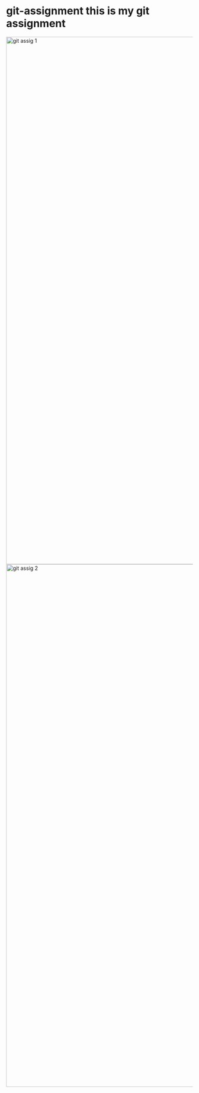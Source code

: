# git-assignment this is my git assignment
<img width="1423" alt="git assig 1" src="https://github.com/sabha-mushtaq/git-assignment/assets/138353007/cd2dd4ca-aa6a-4090-ba60-8d89ec96d297">
<img width="1410" alt="git assig 2" src="https://github.com/sabha-mushtaq/git-assignment/assets/138353007/e047316e-1c0a-4979-809c-86d6c849cb81">

